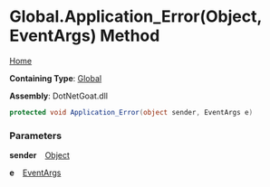 # Global\.Application\_Error\(Object, EventArgs\) Method

[Home](../../../../../README.md)

**Containing Type**: [Global](../README.md)

**Assembly**: DotNetGoat\.dll

```csharp
protected void Application_Error(object sender, EventArgs e)
```

### Parameters

**sender** &ensp; [Object](https://docs.microsoft.com/en-us/dotnet/api/system.object)

**e** &ensp; [EventArgs](https://docs.microsoft.com/en-us/dotnet/api/system.eventargs)